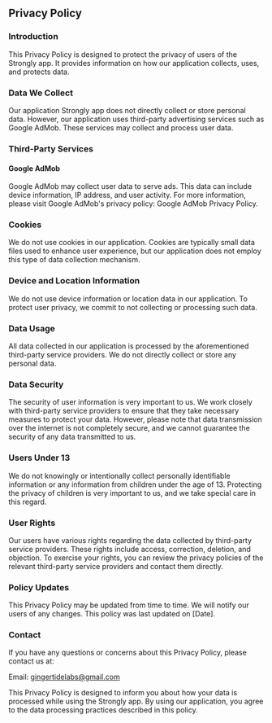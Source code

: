 Privacy Policy  
----------------
### Introduction
This Privacy Policy is designed to protect the privacy of users of the Strongly app. It provides information on how our application collects, uses, and protects data.

### Data We Collect
Our application Strongly app does not directly collect or store personal data. However, our application uses third-party advertising services such as Google AdMob. These services may collect and process user data.

### Third-Party Services
#### Google AdMob
Google AdMob may collect user data to serve ads. This data can include device information, IP address, and user activity. For more information, please visit Google AdMob's privacy policy: Google AdMob Privacy Policy.

### Cookies
We do not use cookies in our application. Cookies are typically small data files used to enhance user experience, but our application does not employ this type of data collection mechanism.

### Device and Location Information
We do not use device information or location data in our application. To protect user privacy, we commit to not collecting or processing such data.

### Data Usage
All data collected in our application is processed by the aforementioned third-party service providers. We do not directly collect or store any personal data.

### Data Security
The security of user information is very important to us. We work closely with third-party service providers to ensure that they take necessary measures to protect your data. However, please note that data transmission over the internet is not completely secure, and we cannot guarantee the security of any data transmitted to us.

### Users Under 13
We do not knowingly or intentionally collect personally identifiable information or any information from children under the age of 13. Protecting the privacy of children is very important to us, and we take special care in this regard.

### User Rights
Our users have various rights regarding the data collected by third-party service providers. These rights include access, correction, deletion, and objection. To exercise your rights, you can review the privacy policies of the relevant third-party service providers and contact them directly.

### Policy Updates
This Privacy Policy may be updated from time to time. We will notify our users of any changes. This policy was last updated on [Date].

### Contact
If you have any questions or concerns about this Privacy Policy, please contact us at:

Email: gingertidelabs@gmail.com

This Privacy Policy is designed to inform you about how your data is processed while using the Strongly app. By using our application, you agree to the data processing practices described in this policy.
